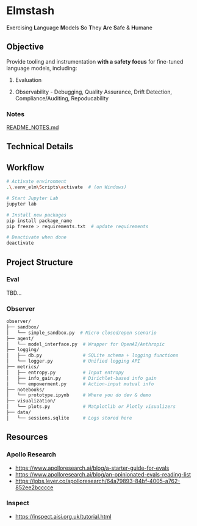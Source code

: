 # Elmstash

**E**xercising **L**anguage **M**odels **S**o **T**hey **A**re **S**afe & **H**umane

## Objective

Provide tooling and instrumentation **with a safety focus** for fine-tuned language models, including:

1. Evaluation

1. Observability - Debugging, Quality Assurance, Drift Detection, Compliance/Auditing, Repoducability

### Notes

[README_NOTES.md](./README_NOTES.md)

## Technical Details

## Workflow

```bash
# Activate environment
.\.venv_elm\Scripts\activate  # (on Windows)

# Start Jupyter Lab
jupyter lab

# Install new packages
pip install package_name
pip freeze > requirements.txt  # update requirements

# Deactivate when done
deactivate
```

## Project Structure

### Eval

TBD...

### Observer

```bash
observer/
├── sandbox/
│   └── simple_sandbox.py  # Micro closed/open scenario
├── agent/
│   └── model_interface.py  # Wrapper for OpenAI/Anthropic
├── logging/
│   ├── db.py               # SQLite schema + logging functions
│   └── logger.py           # Unified logging API
├── metrics/
│   ├── entropy.py          # Input entropy
│   ├── info_gain.py        # Dirichlet-based info gain
│   └── empowerment.py      # Action-input mutual info
├── notebooks/
│   └── prototype.ipynb     # Where you do dev & demo
├── visualization/
│   └── plots.py            # Matplotlib or Plotly visualizers
├── data/
│   └── sessions.sqlite     # Logs stored here
```

## Resources

### Apollo Research
- https://www.apolloresearch.ai/blog/a-starter-guide-for-evals
- https://www.apolloresearch.ai/blog/an-opinionated-evals-reading-list
- https://jobs.lever.co/apolloresearch/64a79893-84bf-4005-a762-852ee2bcccce

### Inspect
- https://inspect.aisi.org.uk/tutorial.html
